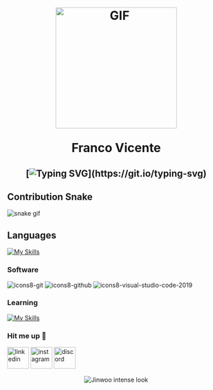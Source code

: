 <h1 align="center">
  <img alt="GIF" src="https://i.imgur.com/urHCjUW.gif" height="280" />

  <p/>
Franco Vicente
  
  <h2 align="center">
    
[![Typing SVG](https://readme-typing-svg.herokuapp.com?duration=3000&center=true&width=450&lines=Welcome+to+my+Github+Page!;I'm+Franco.;I'm+a+student+in+Buenos+Aires.;I'm+always+expanding+my+tech+stack!)](https://git.io/typing-svg)


## Contribution Snake 
![snake gif](https://github.com/null3000/null3000/blob/output/github-contribution-grid-snake.svg)

## Languages

[![My Skills](https://skillicons.dev/icons?i=java,html,python)](https://skillicons.dev)



### Software

<p>
	
![icons8-git](https://user-images.githubusercontent.com/76852813/172722126-2495793f-c4f3-43cc-bfb2-14e1d6f4d3a2.svg)
![icons8-github](https://user-images.githubusercontent.com/76852813/172732353-d8b662eb-8f1c-453a-82f4-00132b440aaa.svg)
![icons8-visual-studio-code-2019](https://user-images.githubusercontent.com/76852813/172722742-4c84455a-830a-4f69-8dcd-ac9437e52251.svg)

### Learning

<p>

[![My Skills](https://skillicons.dev/icons?i=spring,angular,react,aws)](https://skillicons.dev)

### Hit me up 💬
[<img src="https://img.icons8.com/fluency/48/linkedin.png" alt="linkedin" height="50"/>](https://www.linkedin.com/in/franco-vicente-3b6097346/)
 [<img src="https://img.icons8.com/fluency/48/instagram-new.png" alt="instagram" height="50"/>](https://www.instagram.com/frrann.n/)
 [<img src="https://img.icons8.com/fluency/48/discord-logo.png" alt="discord" height="50"/>](https://discord.com/users/424016595229212672)


<div align="center">
  <img src="https://i.pinimg.com/originals/c1/92/bd/c192bda0c297e27c0f155084e2c9db7c.gif" alt="Jinwoo intense look" />
</div>


 






